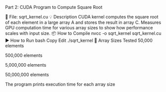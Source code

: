 Part 2: CUDA Program to Compute Square Root

📁 File: sqrt_kernel.cu
💡 Description
CUDA kernel computes the square root of each element in a large array A and stores the result in array C.
Measures GPU computation time for various array sizes to show how performance scales with input size.
📦 How to Compile
nvcc -o sqrt_kernel sqrt_kernel.cu
▶️ How to Run
bash
Copy
Edit
./sqrt_kernel
🔢 Array Sizes Tested
50,000 elements

500,000 elements

5,000,000 elements

50,000,000 elements

The program prints execution time for each array size
